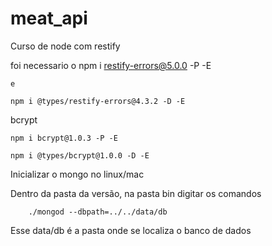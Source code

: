 # meat_api
Curso de node com restify

foi necessario o
    npm i restify-errors@5.0.0 -P -E

    e

    npm i @types/restify-errors@4.3.2 -D -E

bcrypt
    
    npm i bcrypt@1.0.3 -P -E

    npm i @types/bcrypt@1.0.0 -D -E

Inicializar o mongo no linux/mac    

Dentro da pasta da versão, na pasta bin digitar os comandos

        ./mongod --dbpath=../../data/db

Esse data/db é a pasta onde se localiza o banco de dados                 

